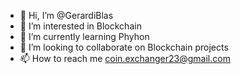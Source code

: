 - 👋 Hi, I’m @GerardiBlas
- 👀 I’m interested in Blockchain
- 🌱 I’m currently learning Phyhon
- 💞️ I’m looking to collaborate on Blockchain projects
- 📫 How to reach me coin.exchanger23@gmail.com

<!---
GerardiBlas/GerardiBlas is a ✨ special ✨ repository because its `README.md` (this file) appears on your GitHub profile.
You can click the Preview link to take a look at your changes.
--->
